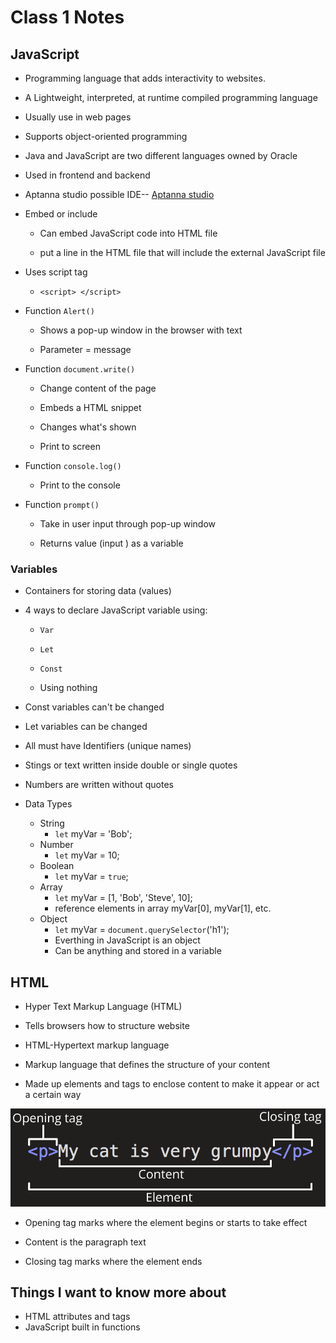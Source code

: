 # Class 1 Notes

## JavaScript  

+ Programming language that adds interactivity to websites. 

+ A Lightweight, interpreted, at runtime compiled programming language 

+ Usually use in web pages 

+ Supports object-oriented programming 

+ Java and JavaScript are two different languages owned by Oracle 

+ Used in frontend and backend 

+ Aptanna studio possible IDE-- [Aptanna studio](http://www.aptana.com/) 

+ Embed or include 

  + Can embed JavaScript code into HTML file 

  + put a line in the HTML file that will include the external JavaScript file 

+ Uses script tag 

  + `<script> </script>` 

+ Function `Alert() `

  + Shows a pop-up window in the browser with text 

  + Parameter = message 

+ Function `document.write()` 

  + Change content of the page 

  + Embeds a HTML snippet 

  + Changes what's shown 

  + Print to screen 

+ Function `console.log()` 

  + Print to the console 

+ Function `prompt()`

  + Take in user input through pop-up window 

  + Returns value (input ) as a variable 

### Variables 

+ Containers for storing data (values) 

+ 4 ways to declare JavaScript variable using: 

  + `Var` 

  + `Let` 

  + `Const` 

  + Using nothing 

+ Const variables can't be changed 

+ Let variables can be changed 

+ All must have Identifiers (unique names) 

+ Stings or text written inside double or single quotes 

+ Numbers are written without quotes 

+ Data Types

  + String 
    + `let` myVar = 'Bob';
  + Number 
    + `let` myVar = 10;
  + Boolean
    + `let` myVar = `true`;
  + Array
    + `let` myVar = [1, 'Bob', 'Steve', 10];
    +  reference elements in array myVar[0], myVar[1], etc.
  + Object
    + `let` myVar = `document.querySelector`('h1');
    + Everthing in JavaScript is an object 
    + Can be anything and stored in a variable

## HTML 

+ Hyper Text Markup Language (HTML) 

+ Tells browsers how to structure website 

+ HTML-Hypertext markup language 

+ Markup language that defines the structure of your content 

+ Made up elements and tags to enclose content to make it appear or act a certain way 

![HTML Element](/images/htmlElement.png) 

  + Opening tag marks where the element begins or starts to take effect 

  + Content is the paragraph text 

  + Closing tag marks where the element ends

## Things I want to know more about

+ HTML attributes and tags
+ JavaScript built in functions
